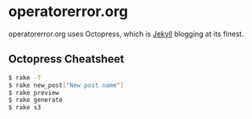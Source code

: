 # operatorerror.org

operatorerror.org uses Octopress, which is [Jekyll](https://github.com/mojombo/jekyll) blogging at its finest.


## Octopress Cheatsheet

```bash
$ rake -T
$ rake new_post["New post name"]
$ rake preview
$ rake generate
$ rake s3
```

